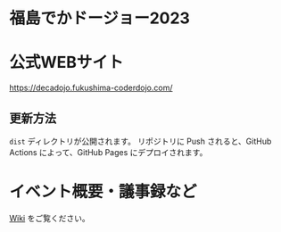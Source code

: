 # 福島でかドージョー2023

# 公式WEBサイト

https://decadojo.fukushima-coderdojo.com/

## 更新方法

`dist` ディレクトリが公開されます。
リポジトリに Push されると、GitHub Actions によって、GitHub Pages にデプロイされます。

# イベント概要・議事録など

[Wiki](https://github.com/CoderDojoFukushimaAll/DecaDojo2023/wiki) をご覧ください。
